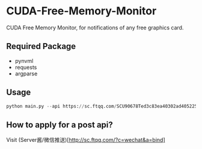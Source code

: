 # CUDA-Free-Memory-Monitor
CUDA Free Memory Monitor, for notifications of any free graphics card.
## Required Package
- pynvml
- requests
- argparse

## Usage
```python
python main.py --api https://sc.ftqq.com/SCU90678Ted3c83ea40302ad405225b95fc2d22bb5e775c15857eb.send --time 3600 --mem 0.9
```


## How to apply for a post api?
Visit (Server酱/微信推送)[http://sc.ftqq.com/?c=wechat&a=bind]
